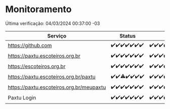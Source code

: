 # Monitoramento

Última verificação: 04/03/2024 00:37:00 -03

|Serviço|Status|Últimas 24h|
|---|---|---|
|https://github.com|<span title="2024-02-26: OK=24">✔️</span><span title="2024-02-27: OK=24">✔️</span><span title="2024-02-28: OK=24">✔️</span><span title="2024-02-29: OK=24">✔️</span><span title="2024-03-01: OK=24">✔️</span><span title="2024-03-02: OK=24">✔️</span><span title="2024-03-03: OK=4">✔️</span>|<span title="03/03/2024 01:07:00 -03 : 200">✔️</span><span title="03/03/2024 02:06:00 -03 : 200">✔️</span><span title="03/03/2024 03:08:00 -03 : 200">✔️</span><span title="03/03/2024 04:03:00 -03 : 200">✔️</span><span title="03/03/2024 05:08:00 -03 : 200">✔️</span><span title="03/03/2024 06:06:00 -03 : 200">✔️</span><span title="03/03/2024 07:06:00 -03 : 200">✔️</span><span title="03/03/2024 08:02:00 -03 : 200">✔️</span><span title="03/03/2024 09:10:00 -03 : 200">✔️</span><span title="03/03/2024 10:05:00 -03 : 200">✔️</span><span title="03/03/2024 11:03:00 -03 : 200">✔️</span><span title="03/03/2024 12:04:00 -03 : 200">✔️</span><span title="03/03/2024 13:06:00 -03 : 200">✔️</span><span title="03/03/2024 14:03:00 -03 : 200">✔️</span><span title="03/03/2024 15:07:00 -03 : 200">✔️</span><span title="03/03/2024 16:02:00 -03 : 200">✔️</span><span title="03/03/2024 17:06:00 -03 : 200">✔️</span><span title="03/03/2024 18:03:00 -03 : 200">✔️</span><span title="03/03/2024 19:03:00 -03 : 200">✔️</span><span title="03/03/2024 20:04:00 -03 : 200">✔️</span><span title="03/03/2024 21:30:00 -03 : 200">✔️</span><span title="03/03/2024 22:55:00 -03 : 200">✔️</span><span title="03/03/2024 23:55:00 -03 : 200">✔️</span><span title="04/03/2024 00:37:00 -03 : 200">✔️</span>|
|https://paxtu.escoteiros.org.br|<span title="2024-02-26: OK=24">✔️</span><span title="2024-02-27: OK=24">✔️</span><span title="2024-02-28: OK=24">✔️</span><span title="2024-02-29: OK=24">✔️</span><span title="2024-03-01: OK=24">✔️</span><span title="2024-03-02: OK=24">✔️</span><span title="2024-03-03: OK=4">✔️</span>|<span title="03/03/2024 01:07:00 -03 : 200">✔️</span><span title="03/03/2024 02:06:00 -03 : 200">✔️</span><span title="03/03/2024 03:08:00 -03 : 200">✔️</span><span title="03/03/2024 04:03:00 -03 : 200">✔️</span><span title="03/03/2024 05:08:00 -03 : 200">✔️</span><span title="03/03/2024 06:06:00 -03 : 200">✔️</span><span title="03/03/2024 07:06:00 -03 : 200">✔️</span><span title="03/03/2024 08:02:00 -03 : 200">✔️</span><span title="03/03/2024 09:10:00 -03 : 200">✔️</span><span title="03/03/2024 10:05:00 -03 : 200">✔️</span><span title="03/03/2024 11:03:00 -03 : 200">✔️</span><span title="03/03/2024 12:04:00 -03 : 200">✔️</span><span title="03/03/2024 13:06:00 -03 : 200">✔️</span><span title="03/03/2024 14:03:00 -03 : 200">✔️</span><span title="03/03/2024 15:07:00 -03 : 200">✔️</span><span title="03/03/2024 16:02:00 -03 : 200">✔️</span><span title="03/03/2024 17:06:00 -03 : 200">✔️</span><span title="03/03/2024 18:03:00 -03 : 0">❌</span><span title="03/03/2024 19:03:00 -03 : 200">✔️</span><span title="03/03/2024 20:04:00 -03 : 200">✔️</span><span title="03/03/2024 21:30:00 -03 : 200">✔️</span><span title="03/03/2024 22:55:00 -03 : 200">✔️</span><span title="03/03/2024 23:55:00 -03 : 200">✔️</span><span title="04/03/2024 00:37:00 -03 : 200">✔️</span>|
|https://escoteiros.org.br|<span title="2024-02-26: OK=24">✔️</span><span title="2024-02-27: OK=24">✔️</span><span title="2024-02-28: OK=24">✔️</span><span title="2024-02-29: OK=24">✔️</span><span title="2024-03-01: OK=24">✔️</span><span title="2024-03-02: OK=24">✔️</span><span title="2024-03-03: OK=4">✔️</span>|<span title="03/03/2024 01:07:00 -03 : 200">✔️</span><span title="03/03/2024 02:06:00 -03 : 200">✔️</span><span title="03/03/2024 03:08:00 -03 : 200">✔️</span><span title="03/03/2024 04:03:00 -03 : 200">✔️</span><span title="03/03/2024 05:08:00 -03 : 200">✔️</span><span title="03/03/2024 06:06:00 -03 : 200">✔️</span><span title="03/03/2024 07:06:00 -03 : 200">✔️</span><span title="03/03/2024 08:02:00 -03 : 200">✔️</span><span title="03/03/2024 09:10:00 -03 : 200">✔️</span><span title="03/03/2024 10:05:00 -03 : 200">✔️</span><span title="03/03/2024 11:03:00 -03 : 200">✔️</span><span title="03/03/2024 12:04:00 -03 : 200">✔️</span><span title="03/03/2024 13:06:00 -03 : 200">✔️</span><span title="03/03/2024 14:03:00 -03 : 200">✔️</span><span title="03/03/2024 15:07:00 -03 : 200">✔️</span><span title="03/03/2024 16:02:00 -03 : 200">✔️</span><span title="03/03/2024 17:06:00 -03 : 200">✔️</span><span title="03/03/2024 18:03:00 -03 : 200">✔️</span><span title="03/03/2024 19:03:00 -03 : 200">✔️</span><span title="03/03/2024 20:04:00 -03 : 200">✔️</span><span title="03/03/2024 21:30:00 -03 : 200">✔️</span><span title="03/03/2024 22:55:00 -03 : 200">✔️</span><span title="03/03/2024 23:55:00 -03 : 200">✔️</span><span title="04/03/2024 00:37:00 -03 : 200">✔️</span>|
|https://paxtu.escoteiros.org.br/paxtu|<span title="2024-02-26: OK=24">✔️</span><span title="2024-02-27: OK=24">✔️</span><span title="2024-02-28: OK=23, Falhas=1">⚠️</span><span title="2024-02-29: OK=24">✔️</span><span title="2024-03-01: OK=24">✔️</span><span title="2024-03-02: OK=24">✔️</span><span title="2024-03-03: OK=4">✔️</span>|<span title="03/03/2024 01:07:00 -03 : 200">✔️</span><span title="03/03/2024 02:06:00 -03 : 200">✔️</span><span title="03/03/2024 03:08:00 -03 : 200">✔️</span><span title="03/03/2024 04:03:00 -03 : 200">✔️</span><span title="03/03/2024 05:08:00 -03 : 200">✔️</span><span title="03/03/2024 06:06:00 -03 : 200">✔️</span><span title="03/03/2024 07:06:00 -03 : 200">✔️</span><span title="03/03/2024 08:02:00 -03 : 200">✔️</span><span title="03/03/2024 09:10:00 -03 : 200">✔️</span><span title="03/03/2024 10:05:00 -03 : 200">✔️</span><span title="03/03/2024 11:03:00 -03 : 200">✔️</span><span title="03/03/2024 12:04:00 -03 : 200">✔️</span><span title="03/03/2024 13:06:00 -03 : 200">✔️</span><span title="03/03/2024 14:03:00 -03 : 200">✔️</span><span title="03/03/2024 15:07:00 -03 : 200">✔️</span><span title="03/03/2024 16:02:00 -03 : 200">✔️</span><span title="03/03/2024 17:06:00 -03 : 200">✔️</span><span title="03/03/2024 18:03:00 -03 : 200">✔️</span><span title="03/03/2024 19:03:00 -03 : 200">✔️</span><span title="03/03/2024 20:04:00 -03 : 200">✔️</span><span title="03/03/2024 21:30:00 -03 : 200">✔️</span><span title="03/03/2024 22:55:00 -03 : 200">✔️</span><span title="03/03/2024 23:55:00 -03 : 200">✔️</span><span title="04/03/2024 00:37:00 -03 : 200">✔️</span>|
|https://paxtu.escoteiros.org.br/meupaxtu|<span title="2024-02-26: OK=24">✔️</span><span title="2024-02-27: OK=24">✔️</span><span title="2024-02-28: OK=24">✔️</span><span title="2024-02-29: OK=24">✔️</span><span title="2024-03-01: OK=24">✔️</span><span title="2024-03-02: OK=24">✔️</span><span title="2024-03-03: OK=4">✔️</span>|<span title="03/03/2024 01:07:00 -03 : 200">✔️</span><span title="03/03/2024 02:06:00 -03 : 200">✔️</span><span title="03/03/2024 03:08:00 -03 : 200">✔️</span><span title="03/03/2024 04:03:00 -03 : 200">✔️</span><span title="03/03/2024 05:08:00 -03 : 200">✔️</span><span title="03/03/2024 06:06:00 -03 : 200">✔️</span><span title="03/03/2024 07:06:00 -03 : 200">✔️</span><span title="03/03/2024 08:02:00 -03 : 200">✔️</span><span title="03/03/2024 09:10:00 -03 : 200">✔️</span><span title="03/03/2024 10:05:00 -03 : 200">✔️</span><span title="03/03/2024 11:03:00 -03 : 200">✔️</span><span title="03/03/2024 12:04:00 -03 : 200">✔️</span><span title="03/03/2024 13:06:00 -03 : 200">✔️</span><span title="03/03/2024 14:03:00 -03 : 200">✔️</span><span title="03/03/2024 15:07:00 -03 : 200">✔️</span><span title="03/03/2024 16:02:00 -03 : 200">✔️</span><span title="03/03/2024 17:06:00 -03 : 200">✔️</span><span title="03/03/2024 18:03:00 -03 : 200">✔️</span><span title="03/03/2024 19:03:00 -03 : 200">✔️</span><span title="03/03/2024 20:04:00 -03 : 200">✔️</span><span title="03/03/2024 21:30:00 -03 : 200">✔️</span><span title="03/03/2024 22:55:00 -03 : 200">✔️</span><span title="03/03/2024 23:55:00 -03 : 200">✔️</span><span title="04/03/2024 00:37:00 -03 : 200">✔️</span>|
|Paxtu Login|<span title="2024-02-26: OK=24">✔️</span><span title="2024-02-27: OK=24">✔️</span><span title="2024-02-28: OK=24">✔️</span><span title="2024-02-29: OK=24">✔️</span><span title="2024-03-01: OK=24">✔️</span><span title="2024-03-02: OK=24">✔️</span><span title="2024-03-03: OK=4">✔️</span>|<span title="03/03/2024 01:07:00 -03 : 200">✔️</span><span title="03/03/2024 02:06:00 -03 : 200">✔️</span><span title="03/03/2024 03:08:00 -03 : 200">✔️</span><span title="03/03/2024 04:03:00 -03 : 200">✔️</span><span title="03/03/2024 05:08:00 -03 : 200">✔️</span><span title="03/03/2024 06:06:00 -03 : 200">✔️</span><span title="03/03/2024 07:06:00 -03 : 200">✔️</span><span title="03/03/2024 08:02:00 -03 : 200">✔️</span><span title="03/03/2024 09:10:00 -03 : 200">✔️</span><span title="03/03/2024 10:05:00 -03 : 200">✔️</span><span title="03/03/2024 11:03:00 -03 : 200">✔️</span><span title="03/03/2024 12:04:00 -03 : 200">✔️</span><span title="03/03/2024 13:06:00 -03 : 200">✔️</span><span title="03/03/2024 14:03:00 -03 : 200">✔️</span><span title="03/03/2024 15:07:00 -03 : 200">✔️</span><span title="03/03/2024 16:02:00 -03 : 200">✔️</span><span title="03/03/2024 17:06:00 -03 : 200">✔️</span><span title="03/03/2024 18:03:00 -03 : 200">✔️</span><span title="03/03/2024 19:03:00 -03 : 200">✔️</span><span title="03/03/2024 20:04:00 -03 : 200">✔️</span><span title="03/03/2024 21:30:00 -03 : 200">✔️</span><span title="03/03/2024 22:55:00 -03 : 200">✔️</span><span title="03/03/2024 23:55:00 -03 : 200">✔️</span><span title="04/03/2024 00:37:00 -03 : 200">✔️</span>|
